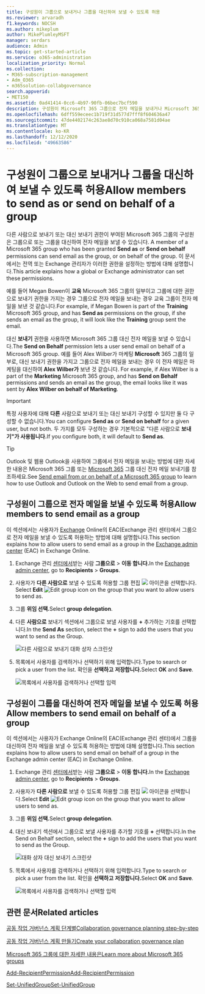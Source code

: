 ```yaml
---
title: 구성원이 그룹으로 보내거나 그룹을 대신하여 보낼 수 있도록 허용
ms.reviewer: arvaradh
f1.keywords: NOCSH
ms.author: mikeplum
author: MikePlumleyMSFT
manager: serdars
audience: Admin
ms.topic: get-started-article
ms.service: o365-administration
localization_priority: Normal
ms.collection:
- M365-subscription-management
- Adm_O365
- m365solution-collabgovernance
search.appverid:
- MET150
ms.assetid: 0ad41414-0cc6-4b97-90fb-06bec7bcf590
description: 구성원이 Microsoft 365 그룹으로 전자 메일을 보내거나 Microsoft 365 그룹을 대신하여 전자 메일을 보낼 수 있도록 허용하는 방법을 배워야 합니다.
ms.openlocfilehash: 6dff559eceec1b719f31d577d7fff8f604636a47
ms.sourcegitcommit: 47de4402174c263ae8d70c910ca068a7581d04ae
ms.translationtype: MT
ms.contentlocale: ko-KR
ms.lasthandoff: 12/12/2020
ms.locfileid: "49663586"
---
```

# <a name="allow-members-to-send-as-or-send-on-behalf-of-a-group"></a><span data-ttu-id="d60cb-103">구성원이 그룹으로 보내거나 그룹을 대신하여 보낼 수 있도록 허용</span><span class="sxs-lookup"><span data-stu-id="d60cb-103">Allow members to send as or send on behalf of a group</span></span>

<span data-ttu-id="d60cb-104">다른 사람으로 보내기 또는 대신 보내기  권한이 부여된 Microsoft 365 그룹의 구성원은 그룹으로 또는 그룹을 대신하여 전자 메일을 보낼 수 있습니다. </span><span class="sxs-lookup"><span data-stu-id="d60cb-104">A member of a Microsoft 365 group who has been granted **Send as** or **Send on behalf** permissions can send email as the group, or on behalf of the group.</span></span> <span data-ttu-id="d60cb-105">이 문서에서는 전역 또는 Exchange 관리자가 이러한 권한을 설정하는 방법에 대해 설명합니다.</span><span class="sxs-lookup"><span data-stu-id="d60cb-105">This article explains how a global or Exchange administrator can set these permissions.</span></span>
  
<span data-ttu-id="d60cb-106">예를 들어 Megan Bowen이 **교육** Microsoft 365 그룹의  일부이고 그룹에 대한 권한으로 보내기 권한을 가지는 경우 그룹으로  전자 메일을 보내는 경우 교육 그룹이 전자 메일을 보낸 것 같습니다.</span><span class="sxs-lookup"><span data-stu-id="d60cb-106">For example, if Megan Bowen is part of the **Training** Microsoft 365 group, and has **Send as** permissions on the group, if she sends an email as the group, it will look like the **Training** group sent the email.</span></span> 
  
<span data-ttu-id="d60cb-107">대신 **보내기** 권한을 사용하면 Microsoft 365 그룹 대신 전자 메일을 보낼 수 있습니다.</span><span class="sxs-lookup"><span data-stu-id="d60cb-107">The **Send on Behalf** permission lets a user send email on behalf of a Microsoft 365 group.</span></span> <span data-ttu-id="d60cb-108">예를 들어 Alex Wilber가 마케팅 **Microsoft** 365 그룹의 일부로, 대신 보내기 권한을 가지고 그룹으로 전자 메일을 보내는 경우 이 전자 메일은 마케팅을 대신하여 **Alex Wilber가** 보낸 것 같습니다. </span><span class="sxs-lookup"><span data-stu-id="d60cb-108">For example, if Alex Wilber is a part of the **Marketing** Microsoft 365 group, and has **Send on Behalf** permissions and sends an email as the group, the email looks like it was sent by **Alex Wilber on behalf of Marketing**.</span></span>

> [!IMPORTANT]
> <span data-ttu-id="d60cb-109">특정 사용자에 대해  **다른** 사람으로 보내기 또는 대신 보내기 구성할 수 있지만 둘 다 구성할 수 없습니다.</span><span class="sxs-lookup"><span data-stu-id="d60cb-109">You can configure **Send as** or **Send on behalf** for a given user, but not both.</span></span> <span data-ttu-id="d60cb-110">두 가지를 모두 구성하는 경우 기본적으로 "다른 사람으로 **보내기"가 사용됩니다.**</span><span class="sxs-lookup"><span data-stu-id="d60cb-110">If you configure both, it will default to **Send as**.</span></span>

> [!TIP]
> <span data-ttu-id="d60cb-111">Outlook 및 웹용 Outlook을 사용하여 그룹에서 전자 메일을 보내는 방법에 대한 자세한 내용은 Microsoft 365 그룹 또는 [Microsoft 365](https://support.microsoft.com/office/0f4964af-aec6-484b-a65c-0434df8cdb6b) 그룹 대신 전자 메일 보내기를 참조하세요.</span><span class="sxs-lookup"><span data-stu-id="d60cb-111">See [Send email from or on behalf of a Microsoft 365 group](https://support.microsoft.com/office/0f4964af-aec6-484b-a65c-0434df8cdb6b) to learn how to use Outlook and Outlook on the Web to send email from a group.</span></span>
    
## <a name="allow-members-to-send-email-as-a-group"></a><span data-ttu-id="d60cb-112">구성원이 그룹으로 전자 메일을 보낼 수 있도록 허용</span><span class="sxs-lookup"><span data-stu-id="d60cb-112">Allow members to send email as a group</span></span>

<span data-ttu-id="d60cb-113">이 섹션에서는 사용자가 [Exchange](https://go.microsoft.com/fwlink/p/?linkid=2059104) Online의 EAC(Exchange 관리 센터)에서 그룹으로 전자 메일을 보낼 수 있도록 허용하는 방법에 대해 설명합니다.</span><span class="sxs-lookup"><span data-stu-id="d60cb-113">This section explains how to allow users to send email as a group in the [Exchange admin center](https://go.microsoft.com/fwlink/p/?linkid=2059104) (EAC) in Exchange Online.</span></span>
  
1. <span data-ttu-id="d60cb-114">Exchange 관리 <a href="https://go.microsoft.com/fwlink/p/?linkid=2059104" target="_blank">센터에서</a>받는 사람 **그룹으로** \> **이동 합니다.**</span><span class="sxs-lookup"><span data-stu-id="d60cb-114">In the <a href="https://go.microsoft.com/fwlink/p/?linkid=2059104" target="_blank">Exchange admin center</a>, go to **Recipients** \> **Groups**.</span></span>
    
2. <span data-ttu-id="d60cb-115">사용자가 **다른 사람으로** 보낼 수 있도록 허용할 그룹 편집 ![ ](../media/0cfcb590-dc51-4b4f-9276-bb2ce300d87e.png) 아이콘을 선택합니다.  </span><span class="sxs-lookup"><span data-stu-id="d60cb-115">Select **Edit**  ![Edit group icon](../media/0cfcb590-dc51-4b4f-9276-bb2ce300d87e.png) on the group that you want to allow users to send as.</span></span> 
    
3. <span data-ttu-id="d60cb-116">그룹 **위임 선택.**</span><span class="sxs-lookup"><span data-stu-id="d60cb-116">Select **group delegation**.</span></span>
    
4. <span data-ttu-id="d60cb-117">다른 **사람으로** 보내기 섹션에서 그룹으로 보낼 사용자를 **+** 추가하는 기호를 선택합니다.</span><span class="sxs-lookup"><span data-stu-id="d60cb-117">In the **Send As** section, select the **+** sign to add the users that you want to send as the Group.</span></span> 
    
    ![다른 사람으로 보내기 대화 상자 스크린샷](../media/1df167f6-1eff-4f98-9ecd-4230fab46557.png)
  
5. <span data-ttu-id="d60cb-119">목록에서 사용자를 검색하거나 선택하기 위해 입력합니다.</span><span class="sxs-lookup"><span data-stu-id="d60cb-119">Type to search or pick a user from the list.</span></span> <span data-ttu-id="d60cb-120">확인을 **선택하고** **저장합니다.**</span><span class="sxs-lookup"><span data-stu-id="d60cb-120">Select **OK** and **Save**.</span></span>
    
    ![목록에서 사용자를 검색하거나 선택할 입력](../media/522919cf-664c-4a25-8076-c51c8c9fbe43.png)
  
## <a name="allow-members-to-send-email-on-behalf-of-a-group"></a><span data-ttu-id="d60cb-122">구성원이 그룹을 대신하여 전자 메일을 보낼 수 있도록 허용</span><span class="sxs-lookup"><span data-stu-id="d60cb-122">Allow members to send email on behalf of a group</span></span>

<span data-ttu-id="d60cb-123">이 섹션에서는 사용자가 Exchange Online의 EAC(Exchange 관리 센터)에서 그룹을 대신하여 전자 메일을 보낼 수 있도록 허용하는 방법에 대해 설명합니다.</span><span class="sxs-lookup"><span data-stu-id="d60cb-123">This section explains how to allow users to send email on behalf of a group in the Exchange admin center (EAC) in Exchange Online.</span></span>
  
1. <span data-ttu-id="d60cb-124">Exchange 관리 <a href="https://go.microsoft.com/fwlink/p/?linkid=2059104" target="_blank">센터에서</a>받는 사람 **그룹으로** \> **이동 합니다.**</span><span class="sxs-lookup"><span data-stu-id="d60cb-124">In the <a href="https://go.microsoft.com/fwlink/p/?linkid=2059104" target="_blank">Exchange admin center</a>, go to **Recipients** \> **Groups**.</span></span>
    
2. <span data-ttu-id="d60cb-125">사용자가 **다른 사람으로** 보낼 수 있도록 허용할 그룹 편집 ![ ](../media/0cfcb590-dc51-4b4f-9276-bb2ce300d87e.png) 아이콘을 선택합니다.</span><span class="sxs-lookup"><span data-stu-id="d60cb-125">Select **Edit** ![Edit group icon](../media/0cfcb590-dc51-4b4f-9276-bb2ce300d87e.png) on the group that you want to allow users to send as.</span></span> 
    
3. <span data-ttu-id="d60cb-126">그룹 **위임 선택.**</span><span class="sxs-lookup"><span data-stu-id="d60cb-126">Select **group delegation**.</span></span>
    
4. <span data-ttu-id="d60cb-127">대신 보내기 섹션에서 그룹으로 보낼 사용자를 추가할 기호를 **+** 선택합니다.</span><span class="sxs-lookup"><span data-stu-id="d60cb-127">In the Send on Behalf section, select the **+** sign to add the users that you want to send as the Group.</span></span> 
    
    ![대화 상자 대신 보내기 스크린샷](../media/2bae0579-8907-4d6b-8920-ddd6555897b4.png)
  
5. <span data-ttu-id="d60cb-129">목록에서 사용자를 검색하거나 선택하기 위해 입력합니다.</span><span class="sxs-lookup"><span data-stu-id="d60cb-129">Type to search or pick a user from the list.</span></span> <span data-ttu-id="d60cb-130">확인을 **선택하고** **저장합니다.**</span><span class="sxs-lookup"><span data-stu-id="d60cb-130">Select **OK** and **Save**.</span></span>
    
    ![목록에서 사용자를 검색하거나 선택할 입력](../media/522919cf-664c-4a25-8076-c51c8c9fbe43.png)

## <a name="related-articles"></a><span data-ttu-id="d60cb-132">관련 문서</span><span class="sxs-lookup"><span data-stu-id="d60cb-132">Related articles</span></span>

[<span data-ttu-id="d60cb-133">공동 작업 거버넌스 계획 단계별</span><span class="sxs-lookup"><span data-stu-id="d60cb-133">Collaboration governance planning step-by-step</span></span>](collaboration-governance-overview.md#collaboration-governance-planning-step-by-step)

[<span data-ttu-id="d60cb-134">공동 작업 거버넌스 계획 만들기</span><span class="sxs-lookup"><span data-stu-id="d60cb-134">Create your collaboration governance plan</span></span>](collaboration-governance-first.md)

[<span data-ttu-id="d60cb-135">Microsoft 365 그룹에 대한 자세한 내용은</span><span class="sxs-lookup"><span data-stu-id="d60cb-135">Learn more about Microsoft 365 groups</span></span>](https://support.microsoft.com/office/b565caa1-5c40-40ef-9915-60fdb2d97fa2)

[<span data-ttu-id="d60cb-136">Add-RecipientPermission</span><span class="sxs-lookup"><span data-stu-id="d60cb-136">Add-RecipientPermission</span></span>](https://go.microsoft.com/fwlink/p/?LinkId=723960)

[<span data-ttu-id="d60cb-137">Set-UnifiedGroup</span><span class="sxs-lookup"><span data-stu-id="d60cb-137">Set-UnifiedGroup</span></span>](https://go.microsoft.com/fwlink/p/?LinkId=616189)

